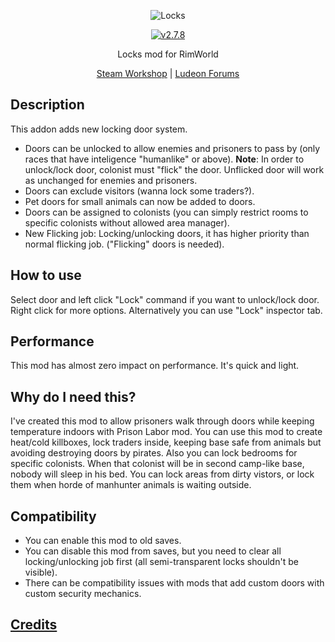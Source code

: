 <p align="center">
    <img src="https://raw.githubusercontent.com/Aviuz/Locks/master/Logo.png" alt="Locks" />
</p>
<p align="center">
  <a href="https://github.com/Aviuz/Locks/releases">
    <img src="https://img.shields.io/badge/version-2.7.8-blue.svg?style=flat" alt="v2.7.8" />
  </a>
</p>

<p align="center">
  Locks mod for RimWorld
</p>
<p align="center">
    <a href=https://steamcommunity.com/sharedfiles/filedetails/?id=1157085076>Steam Workshop</a> | <a href=https://ludeon.com/forums/index.php?topic=35913.0>Ludeon Forums</a>
</p>

## Description
This addon adds new locking door system.
- Doors can be unlocked to allow enemies and prisoners to pass by (only races that have inteligence "humanlike" or above).
**Note**: In order to unlock/lock door, colonist must "flick" the door. Unflicked door will work as unchanged for enemies and prisoners.
- Doors can exclude visitors (wanna lock some traders?).
- Pet doors for small animals can now be added to doors.
- Doors can be assigned to colonists (you can simply restrict rooms to specific colonists without allowed area manager).
- New Flicking job: Locking/unlocking doors, it has higher priority than normal flicking job. ("Flicking" doors is needed).

## How to use
Select door and left click "Lock" command if you want to unlock/lock door.
Right click for more options.
Alternatively you can use "Lock" inspector tab.

## Performance
This mod has almost zero impact on performance. It's quick and light.

## Why do I need this?
I've created this mod to allow prisoners walk through doors while keeping temperature indoors with Prison Labor mod.
You can use this mod to create heat/cold killboxes, lock traders inside, keeping base safe from animals but avoiding destroying doors by pirates.
Also you can lock bedrooms for specific colonists. When that colonist will be in second camp-like base, nobody will sleep in his bed.
You can lock areas from dirty vistors, or lock them when horde of manhunter animals is waiting outside.

## Compatibility
* You can enable this mod to old saves.
* You can disable this mod from saves, but you need to clear all locking/unlocking job first (all semi-transparent locks shouldn't be visible).
* There can be compatibility issues with mods that add custom doors with custom security mechanics.

## [Credits](credits.md)
